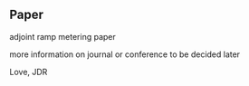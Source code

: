 Paper
-----

adjoint ramp metering paper

more information on journal or conference to be decided later

Love,
JDR